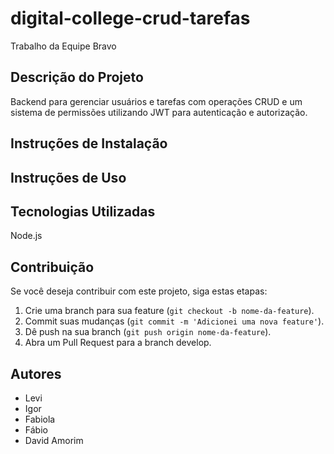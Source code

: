 # digital-college-crud-tarefas

Trabalho da Equipe Bravo

## Descrição do Projeto

Backend para gerenciar usuários e tarefas com operações CRUD e um sistema de permissões utilizando JWT para autenticação e autorização.

## Instruções de Instalação

## Instruções de Uso

## Tecnologias Utilizadas

Node.js

## Contribuição

Se você deseja contribuir com este projeto, siga estas etapas:

1. Crie uma branch para sua feature (`git checkout -b nome-da-feature`).
2. Commit suas mudanças (`git commit -m 'Adicionei uma nova feature'`).
3. Dê push na sua branch (`git push origin nome-da-feature`).
4. Abra um Pull Request para a branch develop.

## Autores

- Levi
- Igor
- Fabiola
- Fábio
- David Amorim
